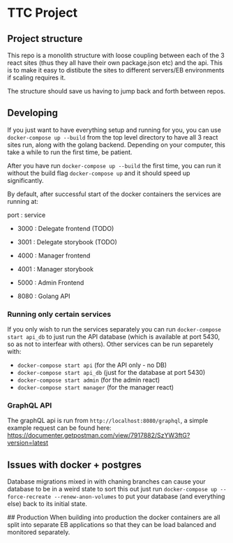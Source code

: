 # TTC Project

## Project structure

This repo is a monolith structure with loose coupling between each of the 3 react
sites (thus they all have their own package.json etc) and the api. This is to make
it easy to distibute the sites to different servers/EB environments if scaling
requires it.

The structure should save us having to jump back and forth between repos.

## Developing

If you just want to have everything setup and running for you, you can use
`docker-compose up --build` from the top level directory to have all 3 react sites
run, along with the golang backend. Depending on your computer, this take a while to
run the first time, be patient.

After you have run `docker-compose up --build` the first time, you can run it without
the build flag `docker-compose up` and it should speed up significantly.

By default, after successful start of the docker containers the services are running at:

port : service

- 3000 : Delegate frontend (TODO)
- 3001 : Delegate storybook (TODO)

- 4000 : Manager frontend
- 4001 : Manager storybook

- 5000 : Admin Frontend

- 8080 : Golang API

### Running only certain services

If you only wish to run the services separately you can run `docker-compose start api_db` to
just run the API database (which is available at port 5430, so as not to interfear with others).
Other services can be run separetely with:

- `docker-compose start api` (for the API only - no DB)
- `docker-compose start api_db` (just for the database at port 5430)
- `docker-compose start admin` (for the admin react)
- `docker-compose start manager` (for the manager react)

### GraphQL API

The graphQL api is run from `http://localhost:8080/graphql`, a simple example request
can be found here: https://documenter.getpostman.com/view/7917882/SzYW3ftG?version=latest

## Issues with docker + postgres

Database migrations mixed in with chaning branches can cause your database to be in a weird state
to sort this out just run `docker-compose up --force-recreate --renew-anon-volumes` to put your
database (and everything else) back to its initial state.

## Production
When building into production the docker containers are all split into separate
EB applications so that they can be load balanced and monitored separately.
